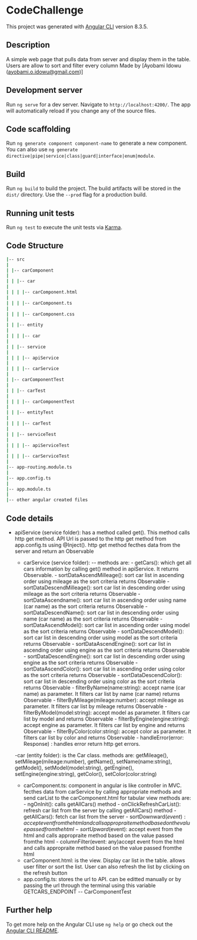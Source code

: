# CodeChallenge

This project was generated with [Angular CLI](https://github.com/angular/angular-cli) version 8.3.5.

## Description

A simple web page that pulls data from server and display them in the table. Users 	are allow to sort and filter every column
Made by [Ayobami Idowu (ayobami.o.idowu@gmail.com)]

## Development server

Run `ng serve` for a dev server. Navigate to `http://localhost:4200/`. The app will automatically reload if you change any of the source files.

## Code scaffolding

Run `ng generate component component-name` to generate a new component. You can also use `ng generate directive|pipe|service|class|guard|interface|enum|module`.

## Build

Run `ng build` to build the project. The build artifacts will be stored in the `dist/` directory. Use the `--prod` flag for a production build.

## Running unit tests

Run `ng test` to execute the unit tests via [Karma](https://karma-runner.github.io).

## Code Structure
```bash
|-- src
|
| |-- carComponent
| 
| | |-- car
| 
| | | |-- carComponent.html
|
| | | |-- carComponent.ts
|
| | | |-- carComponent.css
|
| | |-- entity
|
| | | |-- car
|
| | |-- service
|
| | | |-- apiService
|
| | | |-- carService
|
| |-- carComponentTest
|
| | |-- carTest
|
| | | |-- carComponentTest
|
| | |-- entityTest
|
| | | |-- carTest
|
| | |-- serviceTest
|
| | | |-- apiServiceTest
|
| | | |-- carServiceTest
|
|-- app-routing.module.ts
|
|-- app.config.ts
|
|-- app.module.ts
|
|-- other angular created files
```

## Code details
  - apiService (service folder): has a method called get(). This method calls http get 			method. API Url is passed to the http  get method from app.config.ts using 			@Inject(). http get method fecthes data from the server and return an 			Observable

	- carService (service folder): 
		-- methods are:
			- getCars(): which get all cars information by calling get() method in					apiService. It returns Observable.
			- sortDataAscendMilleage(): sort car list in ascending order using 					mileage as the sort criteria returns Observable
			- sortDataDescendMilleage(): sort car list in descending order using 					mileage as the sort criteria returns Observable
			- sortDataAscendname(): sort car list in ascending order using name 					(car name) as the sort criteria returns Observable
			- sortDataDescendName(): sort car list in descending order using 					name (car name) as the sort criteria returns Observable
			- sortDataAscendModel(): sort car list in ascending order using model 					as the sort criteria returns Observable
			- sortDataDescendModel(): sort car list in descending order using 					model as the sort criteria returns Observable
			- sortDataAscendEngine(): sort car list in ascending order using engine 				as the sort criteria returns Observable
			- sortDataDescendEngine(): sort car list in descending order using 					engine as the sort criteria returns Observable
			- sortDataAscendColor(): sort car list in ascending order using color 					as the sort criteria returns Observable
			- sortDataDescendColor(): sort car list in descending order using 					color as the sort criteria returns Observable
			- filterByName(name:string): accept name (car name) as parameter. It 				filters car list by name (car name) returns Observable
			- filterByMileage(mileage:number): accept mileage as parameter. It 					filters car list by mileage returns Observable
			- filterByModel(model:string): accept model as parameter. It 						filters car list by model and returns Observable
			- filterByEngine(engine:string): accept engine as parameter. It 					filters car list by engine and returns Observable
			- filterByColor(color:string): accept color as parameter. It 						filters car list by color and returns Observable
			- handleError(error: Response) : handles error return http get errors.

	-car (entity folder): is the Car class. 
		methods are: getMileage(), setMileage(mileage:number), getName(), 			setName(name:string), getModel(), setModel(model:string), getEngine(), 			setEngine(engine:string), getColor(), setColor(color:string)

	- carComponent.ts: component in angular is like controller in MVC. fecthes data from 			carService by calling appropriate methods and send carList to the 				carComponent.html for tabular view
		methods are:
			- ngOnInit(): calls getAllCars() method
			- onClickRefreshCarList(): refresh car list from the server by calling 					getAllCars() method
			- getAllCars(): fetch car list from the server
			- sortDownward($event): accept event from the html and calls 					appropraite method based on the value passed from the html
			- sortUpward($event): accept event from the html and calls 						appropraite method based on the value passed fromthe html
			- columnFilter(event: any)accept event from the html and calls 					appropraite method based on the value passed fromthe html
	- carComponent.html: is the view. Display car list in the table. allows user filter or 			sort the list. User can also refresh the list by clicking on the refresh button
	- app.config.ts: stores the url to API. can be editted manually or by passing the url 			through the terminal using this variable GETCARS_ENDPOINT
-- CarComponentTest


## Further help

To get more help on the Angular CLI use `ng help` or go check out the [Angular CLI README](https://github.com/angular/angular-cli/blob/master/README.md).

